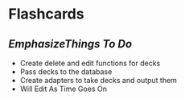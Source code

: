 # Flashcards
## *Emphasize*_Things To Do_
- Create delete and edit functions for decks
- Pass decks to the database
- Create adapters to take decks and output them
- Will Edit As Time Goes On
